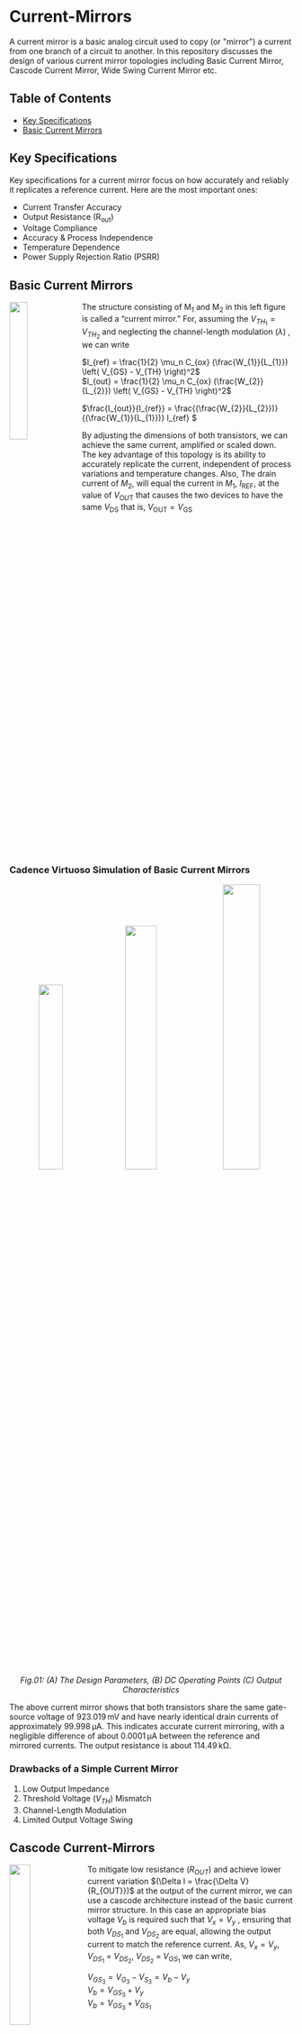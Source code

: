 # Current-Mirrors
A current mirror is a basic analog circuit used to copy (or "mirror") a current from one branch of a circuit to another. In this repository discusses the design of various current mirror topologies including Basic Current Mirror, Cascode Current Mirror, Wide Swing Current Mirror etc.
## Table of Contents
- [Key Specifications](#Key-Specifications)
- [Basic Current Mirrors](#Basic-Current-Mirrors)
## Key Specifications​
Key specifications for a current mirror focus on how accurately and reliably it replicates a reference current. Here are the most important ones:
- Current Transfer Accuracy
- Output Resistance (R<sub>out</sub>)
- Voltage Compliance
- Accuracy & Process Independence
- Temperature Dependence
- Power Supply Rejection Ratio (PSRR)
## Basic Current Mirrors
<img align="left" width="25%" src="https://github.com/user-attachments/assets/1cb43c1d-5c74-4795-913d-3f913016fa96"> The structure consisting of M<sub>1</sub> and M<sub>2</sub> in this left figure is called a “current mirror.” For, assuming the $V_{TH_{1}} = V_{TH_{2}}$ and neglecting the channel-length modulation ($\lambda$) , we can write 

$I_{ref} = \frac{1}{2} \mu_n C_{ox} (\frac{W_{1}}{L_{1}}) \left( V_{GS} - V_{TH} \right)^2$ <br> 
$I_{out} = \frac{1}{2} \mu_n C_{ox} (\frac{W_{2}}{L_{2}}) \left( V_{GS} - V_{TH} \right)^2$ <br>

$\frac{I_{out}}{I_{ref}} = \frac{(\frac{W_{2}}{L_{2}})}{(\frac{W_{1}}{L_{1}})} I_{ref} $

By adjusting the dimensions of both transistors, we can achieve the same current, amplified or scaled down. The key advantage of this topology is its ability to accurately replicate the current, independent of process variations and temperature changes. Also, The drain current of $M_2$, will equal the current in $M_1$, $I_{\text{REF}}$, at the value of $V_{\text{OUT}}$ that causes the two devices to have the same $V_{\text{DS}}$ that is, $V_{\text{OUT}} = V_{\text{GS}}$
<br clear="left"/>

### Cadence Virtuoso Simulation of Basic Current Mirrors
<p align="center" width="100%">
    <img width="29%" src="https://github.com/user-attachments/assets/9acc7709-1258-4a7e-9606-4d4bc6fe5e49"> 
    <img width="33.3%" src="https://github.com/user-attachments/assets/e679934a-ca41-4ed7-a75e-271cfdc82d7e"> 
    <img width="36%" src="https://github.com/user-attachments/assets/0361b08b-6be6-4a59-b2ec-055dc5597d57" alt> 
  <em>Fig.01: (A) The Design Parameters, (B) DC Operating Points (C) Output Characteristics </em>
</p>
The above current mirror shows that both transistors share the same gate-source voltage of 923.019 mV and have nearly identical drain currents of approximately 99.998 µA. This indicates accurate current mirroring, with a negligible difference of about 0.0001 µA between the reference and mirrored currents. The output resistance is about 114.49 kΩ.

### **Drawbacks of a Simple Current Mirror**

1. Low Output Impedance
2. Threshold Voltage ($V_{TH}$) Mismatch
3. Channel-Length Modulation
4. Limited Output Voltage Swing

## Cascode Current-Mirrors
<img align="left" width="27%" src="https://github.com/user-attachments/assets/4c2384b0-fbc4-4737-900b-ec20dfbeffd5"> To mitigate low resistance $(R_{OUT})$ and achieve lower current variation  $(\Delta I = \frac{\Delta V}{R_{OUT}})$ at the output of the current mirror, we can use a cascode architecture instead of the basic current mirror structure. In this case an appropriate bias voltage $V_b$ is required such that $V_x = V_y$ , ensuring that both $V_{DS_1}$ and $V_{DS_2}$ are equal, allowing the output current to match the reference current. As, $V_x = V_y$, $V_{DS_1}$ = $V_{DS_2}$, $V_{DS_2}$ = $V_{GS_1}$ we can write, 

$V_{GS_3} = V_{G_3} - V_{S_3} = V_{b} - V_{y}$ <br> 
$V_{b} = V_{GS_3}+V_{y}$ <br> 
$V_{b} = V_{GS_3}+V_{GS_1}$ <br>
<br clear="left"/>


<img align="left" width="25%" src="https://github.com/user-attachments/assets/d93af4d9-ae5e-469d-bbb9-0e3fa65c4720">


